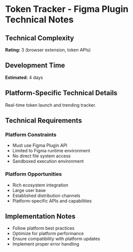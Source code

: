 # Token Tracker - Figma Plugin Technical Notes

## Technical Complexity
**Rating:** 3 (browser extension, token APIs)

## Development Time
**Estimated:** 4 days

## Platform-Specific Technical Details
Real-time token launch and trending tracker.

## Technical Requirements

### Platform Constraints
- Must use Figma Plugin API
- Limited to Figma runtime environment
- No direct file system access
- Sandboxed execution environment

### Platform Opportunities
- Rich ecosystem integration
- Large user base
- Established distribution channels
- Platform-specific APIs and capabilities

## Implementation Notes
- Follow platform best practices
- Optimize for platform performance
- Ensure compatibility with platform updates
- Implement proper error handling
